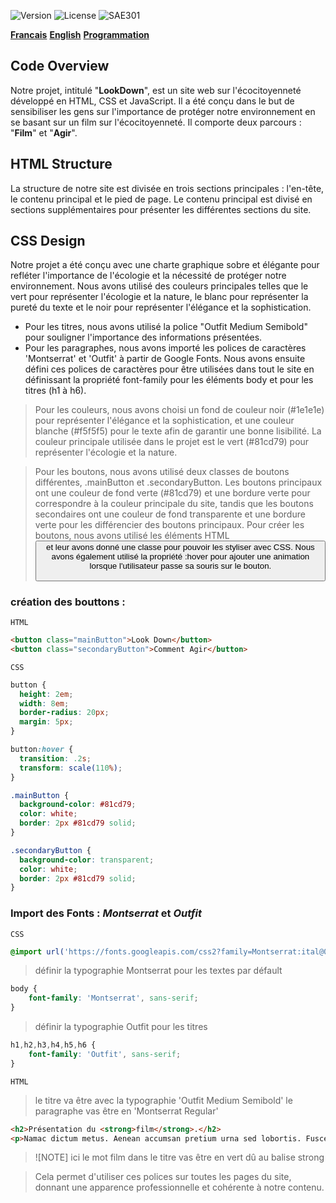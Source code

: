 ![Version](https://img.shields.io/badge/version-1.0.1-green.svg) 
![License](https://img.shields.io/badge/license-MIT-green.svg) 
![SAE301](https://img.shields.io/github/repo-size/M-U-C-K-A/SAE301)

[**Francais**](https://github.com/M-U-C-K-A/SAE301/blob/main/README.md)
[**English**](https://github.com/M-U-C-K-A/SAE301/blob/main/README.en.md)
[**Programmation**](https://github.com/M-U-C-K-A/SAE301/blob/main/DEV.md)

## Code Overview
Notre projet, intitulé "**LookDown**", est un site web sur l'écocitoyenneté développé en HTML, CSS et JavaScript. Il a été conçu dans le but de sensibiliser les gens sur l'importance de protéger notre environnement en se basant sur un film sur l'écocitoyenneté. Il comporte deux parcours : "**Film**" et "**Agir**".

## HTML Structure
La structure de notre site est divisée en trois sections principales : l'en-tête, le contenu principal et le pied de page. Le contenu principal est divisé en sections supplémentaires pour présenter les différentes sections du site.

## CSS Design
Notre projet a été conçu avec une charte graphique sobre et élégante pour refléter l'importance de l'écologie et la nécessité de protéger notre environnement. Nous avons utilisé des couleurs principales telles que le vert pour représenter l'écologie et la nature, le blanc pour représenter la pureté du texte et le noir pour représenter l'élégance et la sophistication.

- Pour les titres, nous avons utilisé la police "Outfit Medium Semibold" pour souligner l'importance des informations présentées. 
- Pour les paragraphes, nous avons importé les polices de caractères 'Montserrat' et 'Outfit' à partir de Google Fonts. Nous avons ensuite défini ces polices de caractères pour être utilisées dans tout le site en définissant la propriété font-family pour les éléments body et pour les titres (h1 à h6).

> Pour les couleurs, nous avons choisi un fond de couleur noir (#1e1e1e) pour représenter l'élégance et la sophistication, et une couleur blanche (#f5f5f5) pour le texte afin de garantir une bonne lisibilité. La couleur principale utilisée dans le projet est le vert (#81cd79) pour représenter l'écologie et la nature.

> Pour les boutons, nous avons utilisé deux classes de boutons différentes, .mainButton et .secondaryButton. Les boutons principaux ont une couleur de fond verte (#81cd79) et une bordure verte pour correspondre à la couleur principale du site, tandis que les boutons secondaires ont une couleur de fond transparente et une bordure verte pour les différencier des boutons principaux.
> Pour créer les boutons, nous avons utilisé les éléments HTML <button> et leur avons donné une classe pour pouvoir les styliser avec CSS. Nous avons également utilisé la propriété :hover pour ajouter une animation lorsque l'utilisateur passe sa souris sur le bouton.
  
### création des bouttons :  
  ``HTML``
  
```html
<button class="mainButton">Look Down</button>
<button class="secondaryButton">Comment Agir</button>
  ```
  
``CSS``
  
  ```css
button {
    height: 2em;
    width: 8em;
    border-radius: 20px;
    margin: 5px;
}

button:hover {
    transition: .2s;
    transform: scale(110%);
}

.mainButton {
    background-color: #81cd79;
    color: white;
    border: 2px #81cd79 solid;
}

.secondaryButton {
    background-color: transparent;
    color: white;
    border: 2px #81cd79 solid;
}
```
### Import des Fonts : *Montserrat* et *Outfit*
  
``CSS``  
  ```css
@import url('https://fonts.googleapis.com/css2?family=Montserrat:ital@0;1&family=Outfit:wght@500;600&display=swap');
  ```
> définir la typographie Montserrat pour les textes par défault
```css
body {
    font-family: 'Montserrat', sans-serif;
}
```
> définir la typographie Outfit pour les titres
```css
h1,h2,h3,h4,h5,h6 {
    font-family: 'Outfit', sans-serif;
}
```
``HTML``
> le titre va être avec la typographie 'Outfit Medium Semibold' 
  le paragraphe vas être en 'Montserrat Regular'
```html
<h2>Présentation du <strong>film</strong>.</h2>
<p>Namac dictum metus. Aenean accumsan pretium urna sed lobortis. Fusce blandit luctus blandit. Mauris a porttitor. Maecenas faucibus eu orci dignissim dignissim. Aliquam maximus suscipit nisi ac fringilla.</p>
  ```
 > ![NOTE] ici le mot film dans le titre vas être en vert dû au balise strong
 
  
> Cela permet d'utiliser ces polices sur toutes les pages du site, donnant une apparence professionnelle et cohérente à notre contenu.
